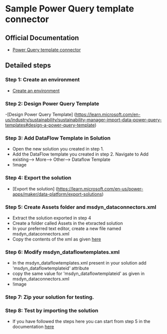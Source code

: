 # Sample Power Query template connector

## Official Documentation
- [Power  Query template connector](https://learn.microsoft.com/en-us/industry/sustainability/sustainability-manager-connector-build-power-query-template)


## Detailed steps
### Step 1: Create an environment
- [Create an environment](https://learn.microsoft.com/en-us/industry/sustainability/sustainability-manager-connector-build-power-query-template#step-1-create-an-environment)

### Step 2: Design Power Query Template
-[Design Power Query Template] (https://learn.microsoft.com/en-us/industry/sustainability/sustainability-manager-import-data-power-query-templates#design-a-power-query-template)

### Step 3: Add DataFlow Template in Solution
- Open the new solution you created in step 1. 
- Add the DataFlow template you created in step 2. Navigate to  Add existing--> More--> Other--> Dataflow Template
- !image

### Step 4: Export the solution
- [Export the solution] (https://learn.microsoft.com/en-us/power-apps/maker/data-platform/export-solutions)

### Step 5: Create Assets folder and msdyn_dataconnectors.xml
- Extract the solution exported in step 4
- Create a folder called Assets in the etxracted solution
- In your preferred text editor, create a new file named msdyn_dataconnectors.xml
- Copy the contents of the xml as given [here](https://learn.microsoft.com/en-us/industry/sustainability/sustainability-manager-connector-build-power-query-template#create-the-msdyn_dataconnectorsxml-file)

### Step 6: Modify msdyn_dataflowtemplates.xml
- In the msdyn_dataflowtemplates.xml present in your solution add 'msdyn_dataflowtemplateid' attribute
- copy the same value for 'msdyn_dataflowtemplateid' as given in msdyn_dataconnectors.xml
- !image

### Step 7: Zip your solution for testing.

### Step 8: Test by importing the solution
- If you have followed the steps here you can start from step 5 in the documentation [here](https://learn.microsoft.com/en-us/industry/sustainability/sustainability-manager-connector-test-distribute)